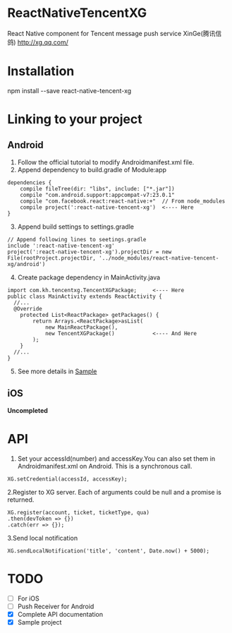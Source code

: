 # ReactNativeTencentXG

React Native component for Tencent message push service XinGe(腾讯信鸽) http://xg.qq.com/

# Installation

npm install --save react-native-tencent-xg

# Linking to your project

## Android

1. Follow the official tutorial to modify Androidmanifest.xml file.
2. Append dependency to build.gradle of Module:app
```
dependencies {
    compile fileTree(dir: "libs", include: ["*.jar"])
    compile "com.android.support:appcompat-v7:23.0.1"
    compile "com.facebook.react:react-native:+"  // From node_modules
    compile project(':react-native-tencent-xg')  <---- Here
}
```
3. Append build settings to settings.gradle
```
// Append following lines to seetings.gradle
include ':react-native-tencent-xg'
project(':react-native-tencent-xg').projectDir = new File(rootProject.projectDir, '../node_modules/react-native-tencent-xg/android')
```
4. Create package dependency in MainActivity.java
```
import com.kh.tencentxg.TencentXGPackage;     <---- Here
public class MainActivity extends ReactActivity {
  //...
  @Override
    protected List<ReactPackage> getPackages() {
        return Arrays.<ReactPackage>asList(
            new MainReactPackage(),
            new TencentXGPackage()            <---- And Here
        );
    }
  //...
}
```
5. See more details in [Sample](https://github.com/kitt1987/ReactNativeTencentXG/tree/master/sample)

## iOS

**Uncompleted**

# API

1. Set your accessId(number) and accessKey.You can also set them in Androidmanifest.xml on Android. This is a synchronous call.
```
XG.setCredential(accessId, accessKey);
```
2.Register to XG server. Each of arguments could be null and a promise is returned.
```
XG.register(account, ticket, ticketType, qua)
.then(devToken => {})
.catch(err => {});
```
3.Send local notification
```
XG.sendLocalNotification('title', 'content', Date.now() + 5000);
```

# TODO
- [ ] For iOS
- [ ] Push Receiver for Android
- [x] Complete API documentation
- [x] Sample project

